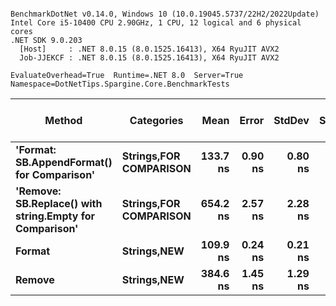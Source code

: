 ```

BenchmarkDotNet v0.14.0, Windows 10 (10.0.19045.5737/22H2/2022Update)
Intel Core i5-10400 CPU 2.90GHz, 1 CPU, 12 logical and 6 physical cores
.NET SDK 9.0.203
  [Host]     : .NET 8.0.15 (8.0.1525.16413), X64 RyuJIT AVX2
  Job-JJEKCF : .NET 8.0.15 (8.0.1525.16413), X64 RyuJIT AVX2

EvaluateOverhead=True  Runtime=.NET 8.0  Server=True  
Namespace=DotNetTips.Spargine.Core.BenchmarkTests  

```
| Method                                                  | Categories                 | Mean     | Error   | StdDev  | StdErr  | Min      | Q1       | Median   | Q3       | Max      | Op/s        | CI99.9% Margin | Iterations | Kurtosis | MValue | Skewness | Rank | LogicalGroup | Baseline | Code Size | Completed Work Items | Lock Contentions | Exceptions | Gen0   | Allocated |
|-------------------------------------------------------- |--------------------------- |---------:|--------:|--------:|--------:|---------:|---------:|---------:|---------:|---------:|------------:|---------------:|-----------:|---------:|-------:|---------:|-----:|------------- |--------- |----------:|---------------------:|-----------------:|-----------:|-------:|----------:|
| **&#39;Format: SB.AppendFormat() for Comparison&#39;**              | **Strings,**FOR COMPARISON**** | **133.7 ns** | **0.90 ns** | **0.80 ns** | **0.21 ns** | **132.8 ns** | **133.0 ns** | **133.7 ns** | **134.1 ns** | **135.5 ns** | **7,477,361.4** |       **6.894 ns** |      **14.00** |    **2.263** |  **2.000** |   **0.6233** |    **2** | *****            | **No**       |   **2,293 B** |                    **-** |                **-** |          **-** | **0.0036** |     **344 B** |
| **&#39;Remove: SB.Replace() with string.Empty for Comparison&#39;** | **Strings,**FOR COMPARISON**** | **654.2 ns** | **2.57 ns** | **2.28 ns** | **0.61 ns** | **650.6 ns** | **652.9 ns** | **654.1 ns** | **655.2 ns** | **658.9 ns** | **1,528,593.8** |       **6.696 ns** |      **14.00** |    **2.385** |  **2.000** |   **0.4283** |    **4** | *****            | **No**       |   **1,894 B** |                    **-** |                **-** |          **-** | **0.0429** |    **3968 B** |
| **Format**                                                  | **Strings,**NEW****            | **109.9 ns** | **0.24 ns** | **0.21 ns** | **0.06 ns** | **109.5 ns** | **109.7 ns** | **109.9 ns** | **110.0 ns** | **110.2 ns** | **9,101,438.3** |       **6.972 ns** |      **14.00** |    **1.805** |  **2.000** |  **-0.1076** |    **1** | *****            | **No**       |     **769 B** |                    **-** |                **-** |          **-** | **0.0013** |     **128 B** |
| **Remove**                                                  | **Strings,**NEW****            | **384.6 ns** | **1.45 ns** | **1.29 ns** | **0.34 ns** | **382.7 ns** | **383.8 ns** | **384.1 ns** | **385.4 ns** | **386.8 ns** | **2,600,315.6** |       **6.828 ns** |      **14.00** |    **1.863** |  **2.000** |   **0.5714** |    **3** | *****            | **No**       |   **1,281 B** |                    **-** |                **-** |          **-** | **0.0210** |    **1952 B** |
